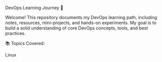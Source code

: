 DevOps Learning Journey 🚀

Welcome! This repository documents my DevOps learning path, including notes, resources, mini-projects, and hands-on experiments. My goal is to build a solid understanding of core DevOps concepts, tools, and best practices.

📚 Topics Covered:

Linux 
